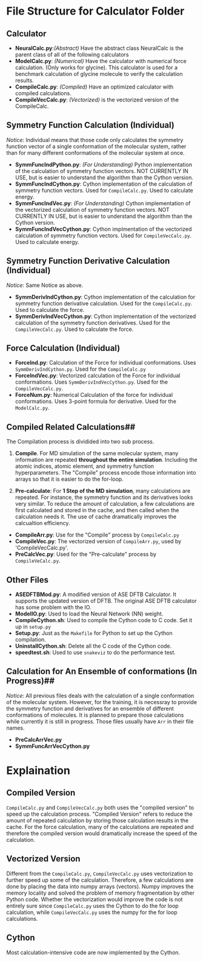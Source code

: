 # File Structure for Calculator Folder #

## Calculator ##
* **NeuralCalc.py**:_(Abstract)_ Have the abstract class NeuralCalc is the parent class of
all of the following calculators
* **ModelCalc.py**: _(Numerical)_ Have the calculator with numerical force calculation. (Only works for
glycine). This calculator is used for a benchmark calculation of glycine molecule
to verify the calculation results.
* **CompileCalc.py**: _(Compiled)_ Have an optimized calculator with compiled calculations.
* **CompileVecCalc.py**: _(Vectorized)_ is the vectorized version of the CompileCalc.

## Symmetry Function Calculation (Individual) ##
_Notice_: Individual means that those code only calculates the symmetry function
vector of a single conformation of the molecular system, rather than for
many different conformations of the molecular system at once.

* **SymmFuncIndPython.py**: _(For Understanding)_ Python implementation of the calculation of symmetry
function vectors. NOT CURRENTLY IN USE, but is easier to understand the algorithm
than the Cython version.
* **SymmFuncIndCython.py**: Cython implementation of the calculation of symmetry
function vectors. Used for `CompileCalc.py`.  Used
to calculate energy.
* **SymmFuncIndVec.py**: _(For Understanding)_ Cython implementation of the
vectorized calculation of symmetry function vectors. NOT CURRENTLY IN USE, but
is easier to understand the algorithm than the Cython version.
* **SymmFuncIndVecCython.py**: Cython implmentation of the vectorized calculation
of symmetry function vectors. Used for `CompileVecCalc.py`. Used to calculate
energy.

## Symmetry Function Derivative Calculation (Individual) ##
_Notice_: Same Notice as above.
* **SymmDerivIndCython.py**: Cython implementation of the calculation for symmetry
function derivative calculation. Used for the `CompileCalc.py`. Used to calculate
the force.
* **SymmDerivIndVecCython.py**: Cython implementation of the vectorized calculation
of the symmetry function derivatives. Used for the `CompileVecCalc.py`. Used to
calculate the force.

## Force Calculation (Individual) ##
* **ForceInd.py**: Calculation of the Force for individual conformations. Uses
`SymmDerivIndCython.py`. Used for the `CompileCalc.py`
* **ForceIndVec.py**: Vectorized calculation of the Force for individual conformations.
Uses `SymmDerivIndVecCython.py`. Used for the `CompileVecCalc.py`.
* **ForceNum.py**: Numerical Calculation of the force for individual conformations.
Uses 3-point formula for derivative. Used for the `ModelCalc.py`.

## Compiled Related Calculations##
The Compilation process is dividided into two sub process.
1. **Compile**. For MD simulation of the same molecular system, many
information are repeated **throughout the entire simulation**.
Including the atomic indices, atomic element, and symmetry function hyperparameters.
The "Compile" process encode those information into arrays so that it is easier
to do the for-loop.

2. **Pre-calculate**: For **1 Step of the MD simulation**, many calculations are
repeated. For instance, the symmetry function and its derivatives looks very
similar. To reduce the amount of calculation, a few calculations are first
calculated and stored in the cache, and then called when the calculation needs it.
The use of cache dramatically improves the calcualtion efficiency.



* **CompileArr.py**: Use for the "Compile" process by `CompileCalc.py`
* **CompileVec.py**: The vectorized version of `CompileArr.py`, used by
'CompileVecCalc.py'.
* **PreCalcVec.py**: Used for the "Pre-calculate" process by  `CompileVeCalc.py`.



## Other Files ##
* **ASEDFTBMod.py**: A modified version of ASE DFTB Calculator. It supports the
updated version of DFTB. The original ASE DFTB calculator has some problem
with the IO.
* **ModelIO.py**: Used to load the Neural Network (NN) weight.
* **CompileCython.sh**: Used to compile the Cython code to C code. Set it up in
`setup.py`
* **Setup.py**: Just as the `Makefile` for Python to set up the Cython compilation.
* **UninstallCython.sh**: Delete all the C code of the Cython code.
* **speedtest.sh**: Used to use `snakeviz` to do the performance test.

## Calculation for An Ensemble of conformations (In Progress)##
_Notice_: All previous files deals with the calculation of a single conformation
of the molecular system. However, for the training, it is necessray to provide the
symmetry function and derivatives for an ensemble of different conformations of
molecules. It is planned to prepare those calculations while currently it is
still in progress. Those files usually have `Arr` in their file names.

* **PreCalcArrVec.py**
* **SymmFuncArrVecCython.py**



# Explaination #
## Compiled Version ##
`CompileCalc.py` and `CompileVecCalc.py` both uses the "compiled version" to speed up
the calculation process. "Compiled Version" refers to reduce the amount of repeated
calculation by storing those calculation results in the cache. For the force calculation,
many of the calculations are repeated and therefore the compiled version would
dramatically increase the speed of the calculation.


## Vectorized Version ##
Different from the `CompileCalc.py`, `CompileVecCalc.py` uses vectorization to
further speed up some of the calculation. Therefore, a few calculations are done
by placing the data into numpy arrays (vectors). Numpy improves the memory locality
and solved the problem of memory fragmentation by other Python code. Whether the vectorization
would improve the code is not entirely sure since `CompileCalc.py` uses the
Cython to do the for loop calculation, while `CompileVecCalc.py` uses the numpy for
the for loop calculations.



## Cython ##
Most calculation-intensive code are now implemented by the Cython.
